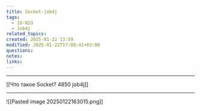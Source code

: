 ```yaml
---
title: Socket-job4j
tags:
  - IO-NIO
  - Job4j
related_topics: 
created: 2025-01-22 13:59
modified: 2025-01-22T17:08:41+03:00
questions: 
notes: 
links: 
---
```



-----
[[Что такое Socket? 4850 job4j]]



---
![[Pasted image 20250122163015.png]]